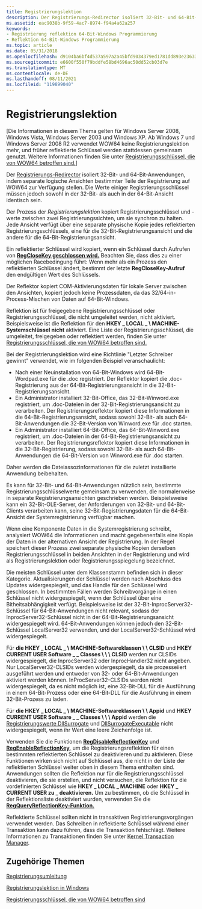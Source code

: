 ```yaml
---
title: Registrierungslektion
description: Der Registrierungs-Redirector isoliert 32-Bit- und 64-Bit-Anwendungen, indem separate logische Ansichten bestimmter Teile der Registrierung auf WOW64 zur Verfügung stellen. Die Werte einiger Registrierungsschlüssel müssen jedoch sowohl in der 32-Bit- als auch in der 64-Bit-Ansicht identisch sein.
ms.assetid: eac9038b-9f59-4ac7-8974-f94a4a62a257
keywords:
- Registrierung reflektion 64-Bit-Windows Programmierung
- Reflektion 64-Bit-Windows Programmierung
ms.topic: article
ms.date: 05/31/2018
ms.openlocfilehash: d9104ba6bf4d537a597a2a45bfd9034379ed1781dd893e23633c08e9e9c1149b
ms.sourcegitcommit: e6600f550f79bddfe58bd4696ac50dd52cb03d7e
ms.translationtype: MT
ms.contentlocale: de-DE
ms.lasthandoff: 08/11/2021
ms.locfileid: "119899040"
---
```

# <a name="registry-reflection"></a>Registrierungslektion

\[Die Informationen in diesem Thema gelten für Windows Server 2008, Windows Vista, Windows Server 2003 und Windows XP. Ab Windows 7 und Windows Server 2008 R2 verwendet WOW64 keine Registrierungslektion mehr, und früher reflektierte Schlüssel werden stattdessen gemeinsam genutzt. Weitere Informationen finden Sie unter [Registrierungsschlüssel, die von WOW64 betroffen sind.](shared-registry-keys.md)\]

Der [Registrierungs-Redirector](registry-redirector.md) isoliert 32-Bit- und 64-Bit-Anwendungen, indem separate logische Ansichten bestimmter Teile der Registrierung auf WOW64 zur Verfügung stellen. Die Werte einiger Registrierungsschlüssel müssen jedoch sowohl in der 32-Bit- als auch in der 64-Bit-Ansicht identisch sein.

Der Prozess der *Registrierungslektion* kopiert Registrierungsschlüssel und -werte zwischen zwei Registrierungssichten, um sie synchron zu halten. Jede Ansicht verfügt über eine separate physische Kopie jedes reflektierten Registrierungsschlüssels, eine für die 32-Bit-Registrierungsansicht und die andere für die 64-Bit-Registrierungsansicht.

Ein reflektierter Schlüssel wird kopiert, wenn ein Schlüssel durch Aufrufen von [**RegCloseKey geschlossen wird.**](/windows/desktop/api/winreg/nf-winreg-regclosekey) Beachten Sie, dass dies zu einer möglichen Racebedingung führt: Wenn mehr als ein Prozess den reflektierten Schlüssel ändert, bestimmt der letzte **RegCloseKey-Aufruf** den endgültigen Wert des Schlüssels.

Der Reflektor kopiert COM-Aktivierungsdaten für lokale Server zwischen den Ansichten, kopiert jedoch keine Prozessdaten, da das 32/64-in-Process-Mischen von Daten auf 64-Bit-Windows.

Reflektion ist für freigegebene Registrierungsschlüssel oder Registrierungsschlüssel, die nicht umgeleitet werden, nicht aktiviert. Beispielsweise ist die Reflektion für den **HKEY \_ LOCAL \_ \\ MACHINE-Systemschlüssel nicht** aktiviert. Eine Liste der Registrierungsschlüssel, die umgeleitet, freigegeben oder reflektiert werden, finden Sie unter [Registrierungsschlüssel, die von WOW64 betroffen sind.](shared-registry-keys.md)

Bei der Registrierungslektion wird eine Richtlinie "Letzter Schreiber gewinnt" verwendet, wie im folgenden Beispiel veranschaulicht:

-   Nach einer Neuinstallation von 64-Bit-Windows wird 64-Bit-Wordpad.exe für die .doc registriert. Der Reflektor kopiert die .doc-Registrierung aus der 64-Bit-Registrierungsansicht in die 32-Bit-Registrierungsansicht.
-   Ein Administrator installiert 32-Bit-Office, das 32-Bit-Winword.exe registriert, um .doc-Dateien in der 32-Bit-Registrierungsansicht zu verarbeiten. Der Registrierungsreflektor kopiert diese Informationen in die 64-Bit-Registrierungsansicht, sodass sowohl 32-Bit- als auch 64-Bit-Anwendungen die 32-Bit-Version von Winword.exe für .doc starten.
-   Ein Administrator installiert 64-Bit-Office, das 64-Bit-Winword.exe registriert, um .doc-Dateien in der 64-Bit-Registrierungsansicht zu verarbeiten. Der Registrierungsreflektor kopiert diese Informationen in die 32-Bit-Registrierung, sodass sowohl 32-Bit- als auch 64-Bit-Anwendungen die 64-Bit-Version von Winword.exe für .doc starten.

Daher werden die Dateiassozinformationen für die zuletzt installierte Anwendung beibehalten.

Es kann für 32-Bit- und 64-Bit-Anwendungen nützlich sein, bestimmte Registrierungsschlüsselwerte gemeinsam zu verwenden, die normalerweise in separate Registrierungsansichten geschrieben werden. Beispielsweise kann ein 32-Bit-OLE-Server, der Anforderungen von 32-Bit- und 64-Bit-Clients verarbeiten kann, seine 32-Bit-Registrierungsdaten für die 64-Bit-Ansicht der Systemregistrierung verfügbar machen.

Wenn eine Komponente Daten in die Systemregistrierung schreibt, analysiert WOW64 die Informationen und macht gegebenenfalls eine Kopie der Daten in der alternativen Ansicht der Registrierung. In der Regel speichert dieser Prozess zwei separate physische Kopien derselben Registrierungsschlüssel in beiden Ansichten in der Registrierung und wird als Registrierungslektion oder Registrierungsspiegelung bezeichnet.

Die meisten Schlüssel unter dem Klassenstamm befinden sich in dieser Kategorie. Aktualisierungen der Schlüssel werden nach Abschluss des Updates widergespiegelt, und das Handle für den Schlüssel wird geschlossen. In bestimmten Fällen werden Schreibvorgänge in einen Schlüssel nicht widergespiegelt, wenn der Schlüssel über eine Bitheitsabhängigkeit verfügt. Beispielsweise ist der 32-Bit-InprocServer32-Schlüssel für 64-Bit-Anwendungen nicht relevant, sodass der InprocServer32-Schlüssel nicht in der 64-Bit-Registrierungsansicht widergespiegelt wird. 64-Bit-Anwendungen können jedoch den 32-Bit-Schlüssel LocalServer32 verwenden, und der LocalServer32-Schlüssel wird widergespiegelt.

Für **die HKEY \_ LOCAL \_ \\ MACHINE-Softwareklassen \\ \\ CLSID** und **HKEY CURRENT USER Software \_ \_ Classes \\ \\ \\ CLSID** werden nur CLSIDs widergespiegelt, die InprocServer32 oder InprocHandler32 nicht angeben. Nur LocalServer32-CLSIDs werden widergespiegelt, da sie prozesseiiert ausgeführt werden und entweder von 32- oder 64-Bit-Anwendungen aktiviert werden können. InProcServer32-CLSIDs werden nicht widergespiegelt, da es nicht möglich ist, eine 32-Bit-DLL für die Ausführung in einem 64-Bit-Prozess oder eine 64-Bit-DLL für die Ausführung in einem 32-Bit-Prozess zu laden.

Für **die HKEY \_ LOCAL \_ \\ MACHINE-Softwareklassen \\ \\ Appid** und **HKEY CURRENT USER Software \_ \_ Classes \\ \\ \\ Appid** werden die [Registrierungswerte DllSurrogate](../com/dllsurrogate.md) und [DllSurrogateExecutable]( ../com/dllsurrogateexecutable.md) nicht widergespiegelt, wenn ihr Wert eine leere Zeichenfolge ist.

Verwenden Sie die Funktionen [**RegDisableReflectionKey**](/windows/desktop/api/winreg/nf-winreg-regdisablereflectionkey) und [**RegEnableReflectionKey,**](/windows/desktop/api/winreg/nf-winreg-regenablereflectionkey) um die Registrierungsreflektion für einen bestimmten reflektierten Schlüssel zu deaktivieren und zu aktivieren. Diese Funktionen wirken sich nicht auf Schlüssel aus, die nicht in der Liste der reflektierten Schlüssel weiter oben in diesem Thema enthalten sind. Anwendungen sollten die Reflektion nur für die Registrierungsschlüssel deaktivieren, die sie erstellen, und nicht versuchen, die Reflektion für die vordefinierten Schlüssel wie **HKEY \_ LOCAL \_ MACHINE** oder **HKEY \_ CURRENT USER zu \_ deaktivieren.** Um zu bestimmen, ob die Schlüssel in der Reflektionsliste deaktiviert wurden, verwenden Sie die [**RegQueryReflectionKey-Funktion.**](/windows/desktop/api/winreg/nf-winreg-regqueryreflectionkey)

Reflektierte Schlüssel sollten nicht in transaktiven Registrierungsvorgängen verwendet werden. Das Schreiben in reflektierte Schlüssel während einer Transaktion kann dazu führen, dass die Transaktion fehlschlägt. Weitere Informationen zu Transaktionen finden Sie unter [Kernel Transaction Manager](/windows/desktop/Ktm/kernel-transaction-manager-portal).

## <a name="related-topics"></a>Zugehörige Themen

<dl> <dt>

[Registrierungsumleitung](registry-redirector.md)
</dt> <dt>

[Registrierungslektion in Windows](/windows-hardware/drivers/display/microsoft-windows-vista-display-driver-64-bit-issues)
</dt> <dt>

[Registrierungsschlüssel, die von WOW64 betroffen sind](shared-registry-keys.md)
</dt> </dl>

 

 